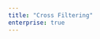 ```yaml
---
title: "Cross Filtering"
enterprise: true
---
```


<grid-example title='Sales Dashboard' name='sales-dashboard' type='generated' options='{ "exampleHeight": 1000, "enterprise":  true }'></grid-example>

<grid-example title='Sales Dashboard 2' name='sales-dashboard2' type='generated' options='{ "exampleHeight": 1000, "enterprise":  true }'></grid-example>